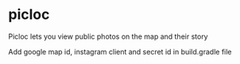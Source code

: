 # picloc
Picloc lets you view public photos on the map and their story

Add google map id,  instagram client and secret id in build.gradle file